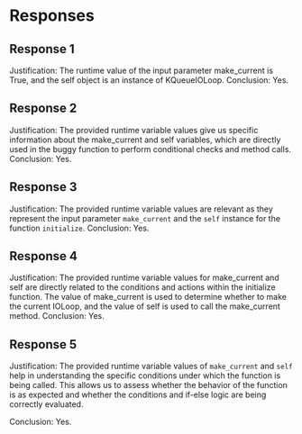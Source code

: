 # Responses
## Response 1
Justification: The runtime value of the input parameter make_current is True, and the self object is an instance of KQueueIOLoop.
Conclusion: Yes.

## Response 2
Justification: The provided runtime variable values give us specific information about the make_current and self variables, which are directly used in the buggy function to perform conditional checks and method calls.
Conclusion: Yes.

## Response 3
Justification: The provided runtime variable values are relevant as they represent the input parameter `make_current` and the `self` instance for the function `initialize`.
Conclusion: Yes.

## Response 4
Justification: The provided runtime variable values for make_current and self are directly related to the conditions and actions within the initialize function. The value of make_current is used to determine whether to make the current IOLoop, and the value of self is used to call the make_current method.
Conclusion: Yes.

## Response 5
Justification: 
The provided runtime variable values of `make_current` and `self` help in understanding the specific conditions under which the function is being called. This allows us to assess whether the behavior of the function is as expected and whether the conditions and if-else logic are being correctly evaluated.

Conclusion: 
Yes.

